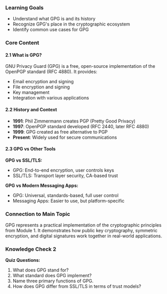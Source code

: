 
### Learning Goals
- Understand what GPG is and its history
- Recognize GPG's place in the cryptographic ecosystem
- Identify common use cases for GPG

### Core Content

#### 2.1 What is GPG?
GNU Privacy Guard (GPG) is a free, open-source implementation of the OpenPGP standard (RFC 4880). It provides:
- Email encryption and signing
- File encryption and signing
- Key management
- Integration with various applications

#### 2.2 History and Context
- **1991**: Phil Zimmermann creates PGP (Pretty Good Privacy)
- **1997**: OpenPGP standard developed (RFC 2440, later RFC 4880)
- **1999**: GPG created as free alternative to PGP
- **Present**: Widely used for secure communications

#### 2.3 GPG vs Other Tools
**GPG vs SSL/TLS:**
- GPG: End-to-end encryption, user controls keys
- SSL/TLS: Transport layer security, CA-based trust

**GPG vs Modern Messaging Apps:**
- GPG: Universal, standards-based, full user control
- Messaging Apps: Easier to use, but platform-specific

### Connection to Main Topic
GPG represents a practical implementation of the cryptographic principles from Module 1. It demonstrates how public key cryptography, symmetric encryption, and digital signatures work together in real-world applications.

### Knowledge Check 2
**Quiz Questions:**
1. What does GPG stand for?
2. What standard does GPG implement?
3. Name three primary functions of GPG.
4. How does GPG differ from SSL/TLS in terms of trust models?